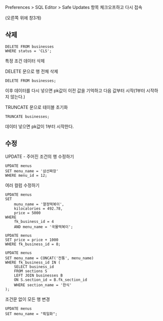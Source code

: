 Preferences > SQL Editor > Safe Updates 항목 체크오프하고 다시 접속

(오른쪽 위에 창3개)

## 삭제

```mysql
DELETE FROM businesses
WHERE status = 'CLS';
```

특정 조건 데이터 삭제



DELETE 문으로 행 전체 삭제

```mysql
DELETE FROM businesses;
```

이후 데이터를 다시 넣으면 pk값이 이전 값을 기억하고 다음 값부터 시작(1부터 시작하지 않는다.)



TRUNCATE 문으로 테이블 초기화

```MYSQL
TRUNCATE businesses;
```

데이터 넣으면 pk값이 1부터 시작한다. 



## 수정

UPDATE - 주어진 조건의 행 수정하기

```mysql
UPDATE menus
SET menu_name = '삼선짜장'
WHERE menu_id = 12;
```



여러 컬럼 수정하기

```mysql
UPDATE menus
SET 
	munu_name = '열정떡복이',
	kilocalories = 492.78,
	price = 5000
WHERE 
	fk_business_id = 4
	AND menu_name = '국물떡복이';
```



```mysql
UPDATE menus
SET price = price + 1000
WHERE fk_business_id = 8;
```



```mysql
UPDATE menus 
SET menu_name = CONCAT('전통', menu_name)
WHERE fk_business_id IN (
	SELECT business_id
    FROM sections S
    LEFT JOIN businesses B
    ON S.section_id = B.fk_section_id
    WHERE section_name = '한식'
);
```



조건문 없이 모든 행 변경

```mysql
UPDATE menus
SET menu_name = "획일화";
```









